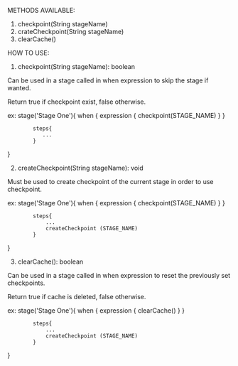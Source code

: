 
METHODS AVAILABLE:
1. checkpoint(String stageName)
2. crateCheckpoint(String stageName)
3. clearCache()

HOW TO USE:

1. checkpoint(String stageName): boolean

Can be used in a stage called in when expression to skip the stage if wanted.

Return true if checkpoint exist, false otherwise.

ex: 
stage('Stage One'){
            when { expression { checkpoint(STAGE_NAME) }
            }
            
            steps{
               ...
            }
}


2. createCheckpoint(String stageName): void

Must be used to create checkpoint of the current stage in order to use checkpoint.

ex:
stage('Stage One'){
            when { expression { checkpoint(STAGE_NAME) }
            }
            
            steps{
                ...
                createCheckpoint (STAGE_NAME)
            }
}
        
3. clearCache(): boolean

Can be used in a stage called in when expression to reset the previously set checkpoints.

Return true if cache is deleted, false otherwise.

ex: 
 stage('Stage One'){
            when { expression { clearCache() }
            }
            
            steps{
                ...
                createCheckpoint (STAGE_NAME)
            }
 }
            
            

